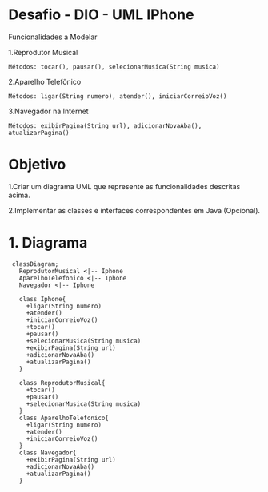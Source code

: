 
# Desafio - DIO - UML IPhone

Funcionalidades a Modelar

   1.Reprodutor Musical

    Métodos: tocar(), pausar(), selecionarMusica(String musica)

  2.Aparelho Telefônico

    Métodos: ligar(String numero), atender(), iniciarCorreioVoz()

  3.Navegador na Internet

    Métodos: exibirPagina(String url), adicionarNovaAba(), atualizarPagina()

# Objetivo

  1.Criar um diagrama UML que represente as funcionalidades descritas acima.

  2.Implementar as classes e interfaces correspondentes em Java (Opcional).


# 1. Diagrama

 ```mermaid
  classDiagram; 
    ReprodutorMusical <|-- Iphone
    AparelhoTelefonico <|-- Iphone
    Navegador <|-- Iphone

    class Iphone{
      +ligar(String numero)
      +atender()
      +iniciarCorreioVoz()
      +tocar()
      +pausar()
      +selecionarMusica(String musica)
      +exibirPagina(String url)
      +adicionarNovaAba()
      +atualizarPagina()
    }

    class ReprodutorMusical{
      +tocar()
      +pausar()
      +selecionarMusica(String musica)
    }
    class AparelhoTelefonico{
      +ligar(String numero)
      +atender()
      +iniciarCorreioVoz()
    }
    class Navegador{
      +exibirPagina(String url)
      +adicionarNovaAba()
      +atualizarPagina()
    }
```
    